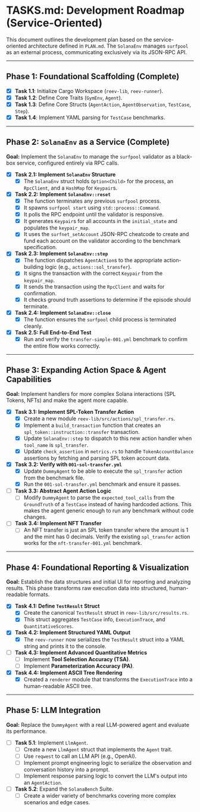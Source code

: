 # TASKS.md: Development Roadmap (Service-Oriented)

This document outlines the development plan based on the service-oriented architecture defined in `PLAN.md`. The `SolanaEnv` manages `surfpool` as an external process, communicating exclusively via its JSON-RPC API.

---

## Phase 1: Foundational Scaffolding (Complete)

-   [x] **Task 1.1**: Initialize Cargo Workspace (`reev-lib`, `reev-runner`).
-   [x] **Task 1.2**: Define Core Traits (`GymEnv`, `Agent`).
-   [x] **Task 1.3**: Define Core Structs (`AgentAction`, `AgentObservation`, `TestCase`, `Step`).
-   [x] **Task 1.4**: Implement YAML parsing for `TestCase` benchmarks.

---

## Phase 2: `SolanaEnv` as a Service (Complete)

**Goal:** Implement the `SolanaEnv` to manage the `surfpool` validator as a black-box service, configured entirely via RPC calls.

-   [x] **Task 2.1: Implement `SolanaEnv` Structure**
    -   [x] The `SolanaEnv` struct holds `Option<Child>` for the process, an `RpcClient`, and a `HashMap` for `Keypair`s.
-   [x] **Task 2.2: Implement `SolanaEnv::reset`**
    -   [x] The function terminates any previous `surfpool` process.
    -   [x] It spawns `surfpool start` using `std::process::Command`.
    -   [x] It polls the RPC endpoint until the validator is responsive.
    -   [x] It generates `Keypair`s for all accounts in the `initial_state` and populates the `keypair_map`.
    -   [x] It uses the `surfnet_setAccount` JSON-RPC cheatcode to create and fund each account on the validator according to the benchmark specification.
-   [x] **Task 2.3: Implement `SolanaEnv::step`**
    -   [x] The function dispatches `AgentAction`s to the appropriate action-building logic (e.g., `actions::sol_transfer`).
    -   [x] It signs the transaction with the correct `Keypair` from the `keypair_map`.
    -   [x] It sends the transaction using the `RpcClient` and waits for confirmation.
    -   [x] It checks ground truth assertions to determine if the episode should terminate.
-   [x] **Task 2.4: Implement `SolanaEnv::close`**
    -   [x] The function ensures the `surfpool` child process is terminated cleanly.
-   [x] **Task 2.5: Full End-to-End Test**
    -   [x] Run and verify the `transfer-simple-001.yml` benchmark to confirm the entire flow works correctly.

---

## Phase 3: Expanding Action Space & Agent Capabilities

**Goal:** Implement handlers for more complex Solana interactions (SPL Tokens, NFTs) and make the agent more capable.

-   [x] **Task 3.1: Implement SPL-Token Transfer Action**
    -   [x] Create a new module `reev-lib/src/actions/spl_transfer.rs`.
    -   [x] Implement a `build_transaction` function that creates an `spl_token::instruction::transfer` transaction.
    -   [x] Update `SolanaEnv::step` to dispatch to this new action handler when `tool_name` is `spl_transfer`.
    -   [x] Update `check_assertion` in `metrics.rs` to handle `TokenAccountBalance` assertions by fetching and parsing SPL token account data.

-   [x] **Task 3.2: Verify with `001-sol-transfer.yml`**
    -   [x] Update `DummyAgent` to be able to execute the `spl_transfer` action from the benchmark file.
    -   [x] Run the `001-sol-transfer.yml` benchmark and ensure it passes.

-   [ ] **Task 3.3: Abstract Agent Action Logic**
    -   [ ] Modify `DummyAgent` to parse the `expected_tool_calls` from the `GroundTruth` of a `TestCase` instead of having hardcoded actions. This makes the agent generic enough to run any benchmark without code changes.

-   [ ] **Task 3.4: Implement NFT Transfer**
    -   [ ] An NFT transfer is just an SPL token transfer where the amount is 1 and the mint has 0 decimals. Verify the existing `spl_transfer` action works for the `nft-transfer-001.yml` benchmark.

---

## Phase 4: Foundational Reporting & Visualization

**Goal:** Establish the data structures and initial UI for reporting and analyzing results. This phase transforms raw execution data into structured, human-readable formats.

-   [x] **Task 4.1: Define `TestResult` Struct**
    -   [x] Create the canonical `TestResult` struct in `reev-lib/src/results.rs`.
    -   [x] This struct aggregates `TestCase` info, `ExecutionTrace`, and `QuantitativeScores`.
-   [x] **Task 4.2: Implement Structured YAML Output**
    -   [x] The `reev-runner` now serializes the `TestResult` struct into a YAML string and prints it to the console.
-   [ ] **Task 4.3: Implement Advanced Quantitative Metrics**
    -   [ ] Implement **Tool Selection Accuracy (TSA)**.
    -   [ ] Implement **Parameterization Accuracy (PA)**.
-   [x] **Task 4.4: Implement ASCII Tree Rendering**
    -   [x] Created a `renderer` module that transforms the `ExecutionTrace` into a human-readable ASCII tree.

---

## Phase 5: LLM Integration

**Goal:** Replace the `DummyAgent` with a real LLM-powered agent and evaluate its performance.

-   [ ] **Task 5.1**: Implement `LlmAgent`.
    -   [ ] Create a new `LlmAgent` struct that implements the `Agent` trait.
    -   [ ] Use `reqwest` to call an LLM API (e.g., OpenAI).
    -   [ ] Implement prompt engineering logic to serialize the observation and conversation history into a prompt.
    -   [ ] Implement response parsing logic to convert the LLM's output into an `AgentAction`.
-   [ ] **Task 5.2**: Expand the `SolanaBench` Suite.
    -   [ ] Create a wider variety of benchmarks covering more complex scenarios and edge cases.
